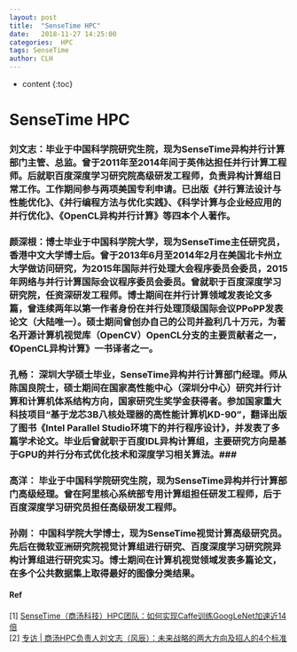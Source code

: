 ```yaml
---
layout: post
title:  "SenseTime HPC"
date:   2018-11-27 14:25:00
categories:  HPC
tags: SenseTime
author: CLH
---
```


* content
{:toc}

# SenseTime HPC #
### 刘文志：毕业于中国科学院研究生院，现为SenseTime异构并行计算部门主管、总监。曾于2011年至2014年间于英伟达担任并行计算工程师。后就职百度深度学习研究院高级研发工程师，负责异构计算组日常工作。工作期间参与两项美国专利申请。已出版《并行算法设计与性能优化》、《并行编程方法与优化实践》、《科学计算与企业经应用的并行优化》、《OpenCL异构并行计算》等四本个人著作。 ###

### 颜深根：博士毕业于中国科学院大学，现为SenseTime主任研究员，香港中文大学博士后。曾于2013年6月至2014年2月在美国北卡州立大学做访问研究，为2015年国际并行处理大会程序委员会委员，2015年网络与并行计算国际会议程序委员会委员。曾就职于百度深度学习研究院，任资深研发工程师。博士期间在并行计算领域发表论文多篇，曾连续两年以第一作者身份在并行处理顶级国际会议PPoPP发表论文（大陆唯一）。硕士期间曾创办自己的公司并盈利几十万元，为著名开源计算机视觉库（OpenCV）OpenCL分支的主要贡献者之一，《OpenCL异构计算》一书译者之一。 ###

### 孔畅： 深圳大学硕士毕业，SenseTime异构并行计算部门经理。师从陈国良院士，硕士期间在国家高性能中心（深圳分中心）研究并行计算和计算机体系结构方向，国家研究生奖学金获得者。参加国家重大科技项目“基于龙芯3B八核处理器的高性能计算机KD-90”，翻译出版了图书《Intel Parallel Studio环境下的并行程序设计》，并发表了多篇学术论文。毕业后曾就职于百度IDL异构计算组，主要研究方向是基于GPU的并行分布式优化技术和深度学习相关算法。###

### 高洋： 毕业于中国科学院研究生院，现为SenseTime异构并行计算部门高级经理。曾在阿里核心系统部专用计算组担任研发工程师，后于百度深度学习研究员担任高级研发工程师。 ###

### 孙刚： 中国科学院大学博士，现为SenseTime视觉计算高级研究员。先后在微软亚洲研究院视觉计算组进行研究、百度深度学习研究院异构计算组进行研究实习。博士期间在计算机视觉领域发表多篇论文，在多个公共数据集上取得最好的图像分类结果。 ###

#### Ref ####
[1] [SenseTime（商汤科技）HPC团队：如何实现Caffe训练GoogLeNet加速近14倍](https://blog.csdn.net/happytofly/article/details/80121573)    
[2] [专访 | 商汤HPC负责人刘文志（风辰）：未来战略的两大方向及招人的4个标准](https://blog.csdn.net/dQCFKyQDXYm3F8rB0/article/details/78141296)     
 
       